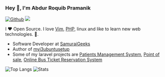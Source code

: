 ### Hey 👋, I'm Abdur Roquib Pramanik

[![Github](https://img.shields.io/github/followers/roquib?label=Follow&style=social)](https://github.com/roquib)
![](https://visitor-badge.glitch.me/badge?page_id=roquib.roquib)

I ❤ Open Source. I love [Vim](https://www.vim.org/), [PHP](https://github.com/php/php-src), linux and like to learn new web technologies. 🙈.

* Software Developer at [SamuraiGeeks](http://samuraigeeks.net)
* Author of [myi3ubuntusetup](https://github.com/roquib/myi3ubuntusetup)
* Some of my laravel projects are [Patients Management System](https://github.com/roquib/pms), [Point of sale](https://github.com/roquib/point_of_sale),  [Online Bus Ticket Reservation System](https://github.com/roquib/OBTRS)    

![Top Langs](https://github-readme-stats.vercel.app/api/top-langs/?username=roquib&hide=java,markdown)
![Stats](https://github-readme-stats.vercel.app/api?username=roquib&show_icons=true&count_private=true&line_height=40)
